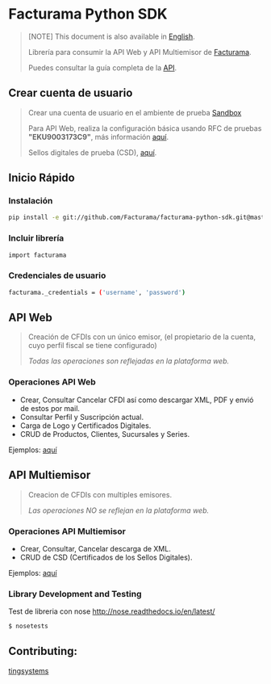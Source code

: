# Facturama Python SDK

> [NOTE] This document is also available in [English].
>
> Librería para consumir la API Web y API Multiemisor de [Facturama](https://api.facturama.mx/).
>
> Puedes consultar la guía completa de la [API](https://apisandbox.facturama.mx/guias).

## Crear cuenta de usuario

> Crear una cuenta de usuario en el ambiente de prueba [Sandbox](https://dev.facturama.mx/api/login) 
>
> Para API Web, realiza la configuración básica usando RFC de pruebas **"EKU9003173C9"**, más información [aquí](https://apisandbox.facturama.mx/guias/perfil-fiscal).
>
> Sellos digitales de prueba (CSD), [aquí](https://github.com/rafa-dx/facturama-CSD-prueba). 

## Inicio Rápido

### Instalación
```sh
pip install -e git://github.com/Facturama/facturama-python-sdk.git@master#egg=facturama
```

### Incluir librería

```sh
import facturama
```

### Credenciales de usuario

```sh
facturama._credentials = ('username', 'password')
```
## API Web

> Creación de CFDIs con un único emisor, (el propietario de la cuenta, cuyo perfil fiscal se tiene configurado)
> 
> *Todas las operaciones son reflejadas en la plataforma web.*

### Operaciones API Web
- Crear, Consultar Cancelar CFDI así como descargar XML, PDF y envió de estos por mail.
- Consultar Perfil y Suscripción actual.
- Carga de Logo y Certificados Digitales.
- CRUD de Productos, Clientes, Sucursales y Series.

Ejemplos: [aquí](https://github.com/Facturama/facturama-python-sdk/wiki/API-Web)




## API Multiemisor

> Creacion de CFDIs con multiples emisores.
>
> *Las operaciones NO se reflejan en la plataforma web.*

### Operaciones API Multiemisor

- Crear, Consultar, Cancelar descarga de XML.
- CRUD de CSD (Certificados de los Sellos Digitales).

Ejemplos: [aquí](https://github.com/Facturama/facturama-python-sdk/wiki/API-Multiemisor)




### Library Development and Testing

Test de libreria con nose http://nose.readthedocs.io/en/latest/

```sh
$ nosetests
```


## Contributing:
[tingsystems](https://github.com/tingsystems)

[English]: ./README-en.md
